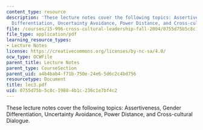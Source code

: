 ```yaml
---
content_type: resource
description: 'These lecture notes cover the following topics: Assertiveness, Gender
  Differentiation, Uncertainty Avoidance, Power Distance, and Cross-cultural Dialogue.'
file: /courses/15-996-cross-cultural-leadership-fall-2004/0755d75b5c8c19884b1c236c1e7bf4c2_lec3.pdf
file_type: application/pdf
learning_resource_types:
- Lecture Notes
license: https://creativecommons.org/licenses/by-nc-sa/4.0/
ocw_type: OCWFile
parent_title: Lecture Notes
parent_type: CourseSection
parent_uid: a4b4bab4-f71b-750e-24e6-5d6c2c4bd756
resourcetype: Document
title: lec3.pdf
uid: 0755d75b-5c8c-1988-4b1c-236c1e7bf4c2
---
```

These lecture notes cover the following topics: Assertiveness, Gender Differentiation, Uncertainty Avoidance, Power Distance, and Cross-cultural Dialogue.